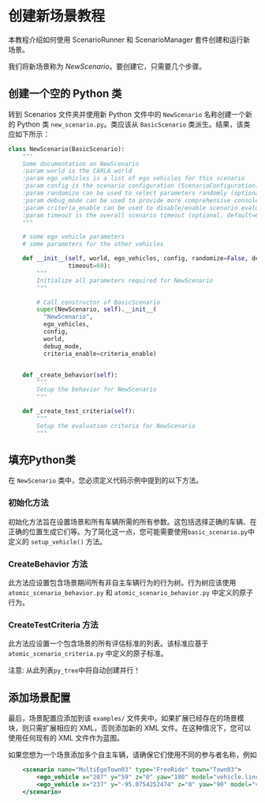# 创建新场景教程

本教程介绍如何使用 ScenarioRunner 和 ScenarioManager 套件创建和运行新场景。

我们将新场景称为 _NewScenario_。要创建它，只需要几个步骤。


## 创建一个空的 Python 类

转到 Scenarios 文件夹并使用新 Python 文件中的 `NewScenario` 名称创建一个新的 Python 类 `new_scenario.py`。类应该从 `BasicScenario` 类派生。结果，该类应如下所示：

```python
class NewScenario(BasicScenario):
    """
    Some documentation on NewScenario
    :param world is the CARLA world
    :param ego_vehicles is a list of ego vehicles for this scenario
    :param config is the scenario configuration (ScenarioConfiguration)
    :param randomize can be used to select parameters randomly (optional, default=False)
    :param debug_mode can be used to provide more comprehensive console output (optional, default=False)
    :param criteria_enable can be used to disable/enable scenario evaluation based on test criteria (optional, default=True)
    :param timeout is the overall scenario timeout (optional, default=60 seconds)
    """

    # some ego vehicle parameters
    # some parameters for the other vehicles

    def __init__(self, world, ego_vehicles, config, randomize=False, debug_mode=False, criteria_enable=True,
                 timeout=60):
        """
        Initialize all parameters required for NewScenario
        """

        # Call constructor of BasicScenario
        super(NewScenario, self).__init__(
          "NewScenario",
          ego_vehicles,
          config,
          world,
          debug_mode,
          criteria_enable=criteria_enable)


    def _create_behavior(self):
        """
        Setup the behavior for NewScenario
        """

    def _create_test_criteria(self):
        """
        Setup the evaluation criteria for NewScenario
        """
```

## 填充Python类

在 `NewScenario` 类中，您必须定义代码示例中提到的以下方法。

### 初始化方法

初始化方法旨在设置场景和所有车辆所需的所有参数。这包括选择正确的车辆、在正确的位置生成它们等。为了简化这一点，您可能需要使用`basic_scenario.py`中定义的 `setup_vehicle()` 方法。


### CreateBehavior 方法

此方法应设置包含场景期间所有非自主车辆行为的行为树。行为树应该使用`atomic_scenario_behavior.py` 和 `atomic_scenario_behavior.py` 中定义的原子行为。


### CreateTestCriteria 方法

此方法应设置一个包含场景的所有评估标准的列表。该标准应基于 `atomic_scenario_criteria.py` 中定义的原子标准。


注意: 从此列表`py_tree`中将自动创建并行！ 

## 添加场景配置
最后，场景配置应添加到该 `examples/` 文件夹中。如果扩展已经存在的场景模块，则只需扩展相应的 XML，否则添加新的 XML 文件。在这种情况下，您可以使用任何现有的 XML 文件作为蓝图。

如果您想为一个场景添加多个自主车辆，请确保它们使用不同的参与者名称，例如

```xml
    <scenario name="MultiEgoTown03" type="FreeRide" town="Town03">
        <ego_vehicle x="207" y="59" z="0" yaw="180" model="vehicle.lincoln.mkz_2017" rolename="hero"/>
        <ego_vehicle x="237" y="-95.0754252474" z="0" yaw="90" model="vehicle.tesla.model3" rolename="hero2"/>
    </scenario>
```
